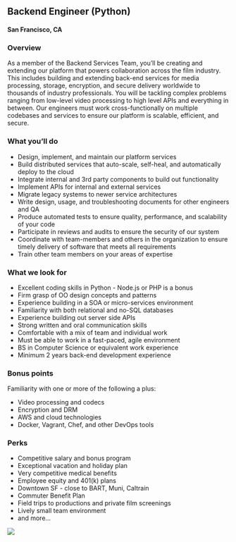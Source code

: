 ## Backend Engineer (Python)
#### San Francisco, CA

### Overview
As a member of the Backend Services Team, you’ll be creating and extending our platform that powers collaboration across the film industry. This includes building and extending back-end services for media processing, storage, encryption, and secure delivery worldwide to thousands of industry professionals. You will be tackling complex problems ranging from low-level video processing to high level APIs and everything in between. Our engineers must work cross-functionally on multiple codebases and services to ensure our platform is scalable, efficient, and secure.

### What you’ll do
+	Design, implement, and maintain our platform services
+	Build distributed services that auto-scale, self-heal, and automatically deploy to the cloud
+	Integrate internal and 3rd party components to build out functionality
+	Implement APIs for internal and external services
+	Migrate legacy systems to newer service architectures
+	Write design, usage, and troubleshooting documents for other engineers and QA
+	Produce automated tests to ensure quality, performance, and scalability of your code
+	Participate in reviews and audits to ensure the security of our system
+	Coordinate with team-members and others in the organization to ensure timely delivery of software that meets all requirements
+	Train other team members on your areas of expertise

### What we look for
+	Excellent coding skills in Python - Node.js or PHP is a bonus
+	Firm grasp of OO design concepts and patterns
+	Experience building in a SOA or micro-services environment
+	Familiarity with both relational and no-SQL databases
+	Experience building out server side APIs
+	Strong written and oral communication skills
+	Comfortable with a mix of team and individual work
+	Must be able to work in a fast-paced, agile environment
+	BS in Computer Science or equivalent work experience
+	Minimum 2 years back-end development experience

### Bonus points
Familiarity with one or more of the following a plus:
+	Video processing and codecs
+	Encryption and DRM
+	AWS and cloud technologies
+	Docker, Vagrant, Chef, and other DevOps tools

### Perks
+	Competitive salary and bonus program
+	Exceptional vacation and holiday plan
+	Very competitive medical benefits
+	Employee equity and 401(k) plans
+	Downtown SF - close to BART, Muni, Caltrain
+	Commuter Benefit Plan
+	Field trips to productions and private film screenings
+	Lively small team environment
+	and more...


[<img src='https://dabuttonfactory.com/button.png?t=Learn+More&f=Calibri-Bold&ts=24&tc=fff&hp=20&vp=8&c=5&bgt=unicolored&bgc=29aafe'>](https://letsrockit.co/job/uelyifn5c3rlbxm-backend-engineer-python)
